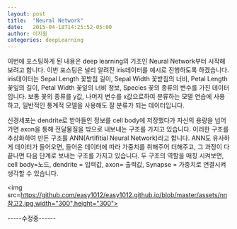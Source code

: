 ```yaml
---
layout: post
title:  "Neural Network"
date:   2015-04-18T14:25:52-05:00
author: 이지원
categories: deepLearning
---
```


이번에 포스팅하게 된 내용은 deep learning의 기초인 Neural Network부터 시작해 보려고 합니다. 이번 포스팅은 널리 알려진 iris데이터를 예시로 진행하도록 하겠습니다. iris데이터는 Sepal Length 꽃받침 길이, Sepal Width 꽃받침의 너비, Petal Length 꽃잎의 길이, Petal Width 꽃잎의 너비 정보, Species 꽃의 종류의 변수를 가진 데이터입니다. 보통 꽃의 종류를 y값, 나머지 변수를 x값으로하여 분류하는 모델 연습에 사용하고, 일반적인 통계적 모델을 사용해도 잘 분류가 되는 데이터입니다.  

  
신경세포는 dendrite로 받아들인 정보를 cell body에 저장했다가 자신의 용량을 넘어가면 axon을 통해 전달물질을 밖으로 내보내는 구조를 가지고 있습니다. 이러한 구조를 추상화하여 만든 구조를 ANN(Artifitial Neural Network)라고 합니다. ANN도 유사하게 데이터가 들어오면, 들어온 데이터에 따라 가중치를 취해주어 더해주고, 그 과정이 다 끝나면 다음 단계로 보내는 구조를 가지고 있습니다. 두 구조의 역할을 매칭 시켜보면, cell body=노드, dendrite = 입력값, axon= 출력값, Synapse = 가중치로 연결시켜 생각할 수 있습니다.

<img src=https://github.com/easy1012/easy1012.github.io/blob/master/assets/nn참고2.jpg,width="300",height="300">


-----수정중------

